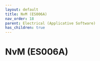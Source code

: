 ```yaml
---
layout: default
title: NvM (ES006A)
nav_order: 18
parent: Electrical (Applicative Software)
has_children: true
---
```

# NvM (ES006A)
